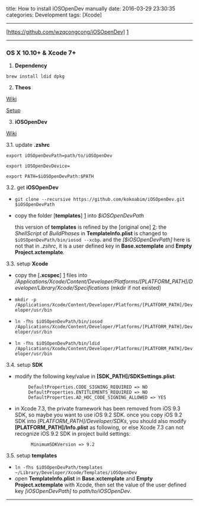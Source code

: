 title: How to install iOSOpenDev manually
date: 2016-03-29 23:30:35
categories: Development
tags: [Xcode]

---

[https://github.com/wzqcongcong/iOSOpenDev] [1]

<!--more-->

-----


### OS X 10.10+ & Xcode 7+


1. **Dependency**

 `brew install ldid dpkg`

2. **Theos**

 [Wiki](https://github.com/theos/theos/wiki)
    
 [Setup](http://iphonedevwiki.net/index.php/Theos/Setup)

3. **iOSOpenDev**

 [Wiki](https://github.com/kokoabim/iOSOpenDev/wiki)

 3.1. update **.zshrc**
 
 `export iOSOpenDevPath=path/to/iOSOpenDev`
 
 `export iOSOpenDevDevice=`
 
 `export PATH=$iOSOpenDevPath:$PATH`

 3.2. get **iOSOpenDev**
 
 * `git clone --recursive https://github.com/kokoabim/iOSOpenDev.git $iOSOpenDevPath`

 * copy the folder [**templates**] [1] into *$iOSOpenDevPath*
 
   this version of **templates** is refined by the [original one] [2]: the *ShellScript* of *BuildPhases* in **TemplateInfo.plist** is changed to `$iOSOpenDevPath/bin/iosod --xcbp`. and the *[$iOSOpenDevPath]* here is not that in *.zshrc*, it is a user defined key in **Base.xctemplate** and **Empty Project.xctemplate**.

 3.3. setup **Xcode**

 * copy the [**.xcspec**] [1] files into */Applications/Xcode/Content/Developer/Platforms/[PLATFORM_PATH]/Developer/Library/Xcode/Specifications* (mkdir if not existed)
    
 * `mkdir -p /Applications/Xcode/Content/Developer/Platforms/[PLATFORM_PATH]/Developer/usr/bin`
	
 * `ln -fhs $iOSOpenDevPath/bin/iosod /Applications/Xcode/Content/Developer/Platforms/[PLATFORM_PATH]/Developer/usr/bin`
	
 * `ln -fhs $iOSOpenDevPath/bin/ldid /Applications/Xcode/Content/Developer/Platforms/[PLATFORM_PATH]/Developer/usr/bin`
	
 3.4. setup **SDK**
 
 * modify the following key/value in **[SDK_PATH]/SDKSettings.plist**:

            DefaultProperties.CODE_SIGNING_REQUIRED => NO
            DefaultProperties.ENTITLEMENTS_REQUIRED => NO
            DefaultProperties.AD_HOC_CODE_SIGNING_ALLOWED => YES
            
 * in Xcode 7.3, the private framework has been removed from iOS 9.3 SDK, so maybe you want to use iOS 9.2 SDK. once you copy iOS 9.2 SDK into *[PLATFORM_PATH]/Developer/SDKs*, you should also modify **[PLATFORM_PATH]/Info.plist** as following, or else Xcode 7.3 can not recognize iOS 9.2 SDK in project build settings:

             MinimumSDKVersion => 9.2

 3.5. setup **templates**
 
 * `ln -fhs $iOSOpenDevPath/templates ~/Library/Developer/Xcode/Templates/iOSOpenDev`
 * open **TemplateInfo.plist** in **Base.xctemplate** and **Empty Project.xctemplate** with Xcode, then set the value of the user defined key *[iOSOpenDevPath]* to *path/to/iOSOpenDev*.

-----

[1]: https://github.com/wzqcongcong/iOSOpenDev
[2]: https://github.com/kokoabim/iOSOpenDev-Xcode-Templates
